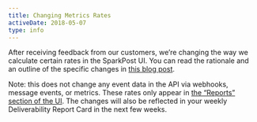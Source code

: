 ```yaml
---
title: Changing Metrics Rates
activeDate: 2018-05-07
type: info
---
```


After receiving feedback from our customers, we’re changing the way we calculate certain rates in the SparkPost UI. You can read the rationale and an outline of the specific changes in [this blog post](https://www.sparkpost.com/blog/metrics-calculation-update/?utm_source=notification-center&utm_medium=app&utm_campaign=all).

Note: this does not change any event data in the API via webhooks, message events, or metrics. These rates only appear in [the “Reports” section of the UI](/reports/summary). The changes will also be reflected in your weekly Deliverability Report Card in the next few weeks.
